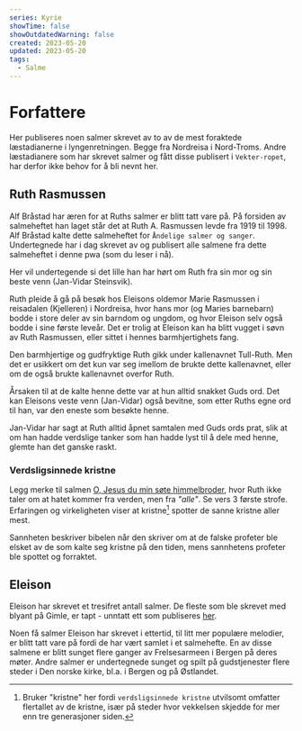 ```yaml
---
series: Kyrie
showTime: false
showOutdatedWarning: false
created: 2023-05-20
updated: 2023-05-20
tags:
  - Salme
---
```


# Forfattere
Her publiseres noen salmer skrevet av to av de mest foraktede læstadianerne i lyngenretningen. Begge fra Nordreisa i Nord-Troms. Andre læstadianere som har skrevet salmer og fått disse publisert i `Vekter-ropet`, har derfor ikke behov for å bli nevnt her.

## Ruth Rasmussen
Alf Bråstad har æren for at Ruths salmer er blitt tatt vare på. På forsiden av salmeheftet han laget står det at Ruth A. Rasmussen levde fra 1919 til 1998. Alf Bråstad kalte dette salmeheftet for `Åndelige salmer og sanger`. Undertegnede har i dag skrevet av og publisert alle salmene fra dette salmeheftet i denne pwa (som du leser i nå).

Her vil undertegende si det lille han har hørt om Ruth fra sin mor og sin beste venn (Jan-Vidar Steinsvik).

Ruth pleide å gå på besøk hos Eleisons oldemor Marie Rasmussen i reisadalen (Kjelleren) i Nordreisa, hvor hans mor (og Maries barnebarn) bodde i store deler av sin barndom og ungdom, og hvor Eleison selv også bodde i sine første leveår. Det er trolig at Eleison kan ha blitt vugget i søvn av Ruth Rasmussen, eller sittet i hennes barmhjertighets fang.

Den barmhjertige og gudfryktige Ruth gikk under kallenavnet Tull-Ruth. Men det er usikkert om det kun var seg imellom de brukte dette kallenavnet, eller om de også brukte kallenavnet overfor Ruth.

Årsaken til at de kalte henne dette var at hun alltid snakket Guds ord. Det kan Eleisons veste venn (Jan-Vidar) også bevitne, som etter Ruths egne ord til han, var den eneste som besøkte henne.

Jan-Vidar har sagt at Ruth alltid åpnet samtalen med Guds ords prat, slik at om han hadde verdslige tanker som han hadde lyst til å dele med henne, glemte han det ganske raskt.

### Verdsligsinnede kristne
Legg merke til salmen [O, Jesus du min søte himmelbroder](/article/salmer/tull-ruth/o-jesus-du-min-sote-himmelbroder), hvor Ruth ikke taler om at hatet kommer fra verden, men fra _"alle"_. Se vers 3 første strofe. Erfaringen og virkeligheten viser at kristne[^1] spotter de sanne kristne aller mest.

Sannheten beskriver bibelen når den skriver om at de falske profeter ble elsket av de som kalte seg kristne på den tiden, mens sannhetens profeter ble spottet og forraktet.

## Eleison
Eleison har skrevet et tresifret antall salmer. De fleste som ble skrevet med blyant på Gimle, er tapt - unntatt ett som publiseres [her](/article/salmer/kyrie/aa-min-kjaerlighet-og-glede).

Noen få salmer Eleison har skrevet i ettertid, til litt mer populære melodier, er blitt tatt vare på fordi de har vært samlet i et salmehefte. En av disse salmene er blitt sunget flere ganger av Frelsesarmeen i Bergen på deres møter. Andre salmer er undertegnede sunget og spilt på gudstjenester flere steder i Den norske kirke, bl.a. i Bergen og på Østlandet.

[^1]: Bruker "kristne" her fordi `verdsligsinnede kristne` utvilsomt omfatter flertallet av de kristne, især på steder hvor vekkelsen skjedde for mer enn tre generasjoner siden.